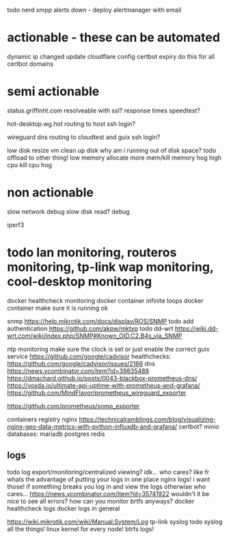todo nerd xmpp alerts down - deploy alertmanager with email

# actionable - these can be automated
dynamic ip changed
    update cloudflare config
certbot expiry
    do this for all certbot domains

# semi actionable
status.griffinht.com
    resolveable with ssl?
    response times
    speedtest?

hot-desktop.wg.hot
    routing to host
    ssh login?

wireguard
    dns
    routing to cloudtest and guix
        ssh login?

low disk
    resize vm
    clean up disk
    why am i running out of disk space? todo offload to other thing!
low memory
    allocate more mem/kill memory hog
high cpu
    kill cpu hog

# non actionable
slow network
    debug
slow disk read?
    debug






iperf3

# todo lan monitoring, routeros monitoring, tp-link wap monitoring, cool-desktop monitoring
docker healthcheck monitoring
docker container infinite loops
docker container make sure it is running ok

snmp
    https://help.mikrotik.com/docs/display/ROS/SNMP
        todo add authentication
    https://github.com/akpw/mktxp
    todo dd-wrt
        https://wiki.dd-wrt.com/wiki/index.php/SNMP#Known_OID.C2.B4s_via_SNMP

ntp monitoring make sure the clock is set
    or just enable the correct guix service
https://github.com/google/cadvisor
healthchecks:
    https://github.com/google/cadvisor/issues/2166
dns https://news.ycombinator.com/item?id=39835488
https://dmachard.github.io/posts/0043-blackbox-prometheus-dns/
https://voxda.io/ultimate-api-uptime-with-prometheus-and-grafana/
https://github.com/MindFlavor/prometheus_wireguard_exporter



https://github.com/prometheus/snmp_exporter

containers
    registry
    nginx
        https://technicalramblings.com/blog/visualizing-nginx-geo-data-metrics-with-python-influxdb-and-grafana/
    certbot?
    minio
    databases:
        mariadb
        postgres
        redis

## logs
todo log export/monitoring/centralized viewing? idk... who cares? like fr whats the advantage of putting your logs in one place
    nginx logs! i want those!
    if something breaks you log in and view the logs
    otherwise who cares...
https://news.ycombinator.com/item?id=35741922
wouldn't it be nice to see all errors? how can you monitor brtfs anyways?
docker healthcheck logs
docker logs in general

https://wiki.mikrotik.com/wiki/Manual:System/Log
tp-link syslog
todo syslog all the things!
linux kernel for every node! btrfs logs!
